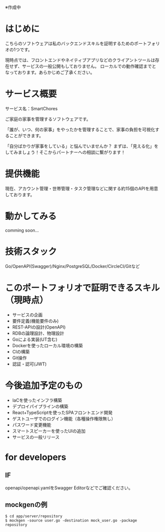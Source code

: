 ※作成中

# はじめに
こちらのソフトウェアは私のバックエンドスキルを証明するためのポートフォリオの1つです。

現時点では、フロントエンドやネイティブアプリなどのクライアントツールは存在せず、サービスの一般公開もしておりません。
ローカルでの動作確認までとなっております。あらかじめご了承ください。

# サービス概要
サービス名：SmartChores

ご家庭の家事を管理するソフトウェアです。

「誰が、いつ、何の家事」をやったかを管理することで、家事の負担を可視化することができます。

「自分ばかりが家事をしている」と悩んでいませんか？
まずは、「見える化」をしてみましょう！そこからパートナーへの相談に繋がります！

# 提供機能
現在、アカウント管理・世帯管理・タスク管理などに関する約15個のAPIを用意しております。

# 動かしてみる
comming soon...

# 技術スタック
Go/OpenAPI(Swagger)/Nginx/PostgreSQL/Docker/CircleCI/Gitなど

# このポートフォリオで証明できるスキル（現時点）
- サービスの企画
- 要件定義(機能要件のみ)
- REST-APIの設計(OpenAPI)
- RDBの論理設計、物理設計
- Goによる実装(UT含む)
- Dockerを使ったローカル環境の構築
- CIの構築
- Git操作
- 認証・認可(JWT)

# 今後追加予定のもの
- IaCを使ったインフラ構築
- デプロイパイプラインの構築
- React+TypeScriptを使ったSPAフロントエンド開発
- ゲストユーザでのログイン機能（各種操作権限無し）
- パスワード変更機能
- スマートスピーカーを使ったUIの追加
- サービスの一般リリース

# for developers
## IF
openapi/openapi.yamlをSwagger Editorなどでご確認ください。

## mockgenの例
```
$ cd app/server/repository
$ mockgen -source user.go -destination mock_user.go -package repository
```
